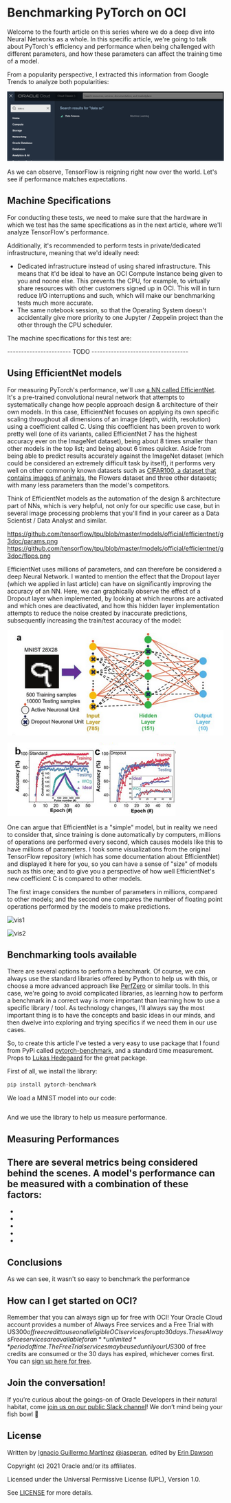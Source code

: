# Benchmarking PyTorch on OCI

Welcome to the fourth article on this series where we do a deep dive into Neural Networks as a whole. In this specific article, we're going to talk about PyTorch's efficiency and performance when being challenged with different parameters, and how these parameters can affect the training time of a model.

From a popularity perspective, I extracted this information from Google Trends to analyze both popularities:

![1](https://raw.githubusercontent.com/jasperan/pytorch-tensorflow/main/img/1.PNG?raw=true)

As we can observe, TensorFlow is reigning right now over the world. Let's see if performance matches expectations.

## Machine Specifications

For conducting these tests, we need to make sure that the hardware in which we test has the same specifications as in the next article, where we'll analyze TensorFlow's performance.

Additionally, it's recommended to perform tests in private/dedicated infrastructure, meaning that we'd ideally need:
- Dedicated infrastructure instead of using shared infrastructure. This means that it'd be ideal to have an OCI Compute Instance being given to you and noone else. This prevents the CPU, for example, to virtually share resources with other customers signed up in OCI. This will in turn reduce I/O interruptions and such, which will make our benchmarking tests much more accurate.
- The same notebook session, so that the Operating System doesn't accidentally give more priority to one Jupyter / Zeppelin project than the other through the CPU scheduler.

The machine specifications for this test are:

----------------------- TODO -----------------------------------

## Using EfficientNet models

For measuring PyTorch's performance, we'll use [a NN called EfficientNet](https://arxiv.org/abs/1905.11946). It's a pre-trained convolutional neural network that attempts to systematically change how people approach design & architecture of their own models. In this case, EfficientNet focuses on applying its own specific scaling throughout all dimensions of an image (depth, width, resolution) using a coefficient called C. Using this coefficient has been proven to work pretty well (one of its variants, called EfficientNet 7 has the highest accuracy ever on the ImageNet dataset), being about 8 times smaller than other models in the top list; and being about 6 times quicker. Aside from being able to predict results accurately against the ImageNet dataset (which could be considered an extremely difficult task by itself), it performs very well on other commonly known datasets such as [CIFAR100, a dataset that contains images of animals](https://github.com/tensorflow/tpu/blob/master/models/official/efficientnet/g3doc/flops.png), the Flowers dataset and three other datasets; with many less parameters than the model's competitors.

Think of EfficientNet models as the automation of the design & architecture part of NNs, which is very helpful, not only for our specific use case, but in several image processing problems that you'll find in your career as a Data Scientist / Data Analyst and similar.




https://github.com/tensorflow/tpu/blob/master/models/official/efficientnet/g3doc/params.png
https://github.com/tensorflow/tpu/blob/master/models/official/efficientnet/g3doc/flops.png


EfficientNet uses millions of parameters, and can therefore be considered a deep Neural Network. I wanted to mention the effect that the Dropout layer (which we applied in last article) can have on significantly improving the accuracy of an NN. Here, we can graphically observe the effect of a Dropout layer when implemented, by looking at which neurons are activated and which ones are deactivated, and how this hidden layer implementation attempts to reduce the noise created by inaccurate predictions, subsequently increasing the train/test accuracy of the model:

![mnist1](https://raw.githubusercontent.com/jasperan/pytorch-tensorflow/main/img/mnist1.PNG?raw=true)

![mnist2](https://raw.githubusercontent.com/jasperan/pytorch-tensorflow/main/img/mnist2.PNG?raw=true)

One can argue that EfficientNet is a "simple" model, but in reality we need to consider that, since training is done automatically by computers, millions of operations are performed every second, which causes models like this to have millions of parameters. I took some visualizations from the original TensorFlow repository (which has some documentation about EfficientNet) and displayed it here for you, so you can have a sense of "size" of models such as this one; and to give you a perspective of how well EfficientNet's new coefficient C is compared to other models.

The first image considers the number of parameters in millions, compared to other models; and the second one compares the number of floating point operations performed by the models to make predictions.

![vis1](https://raw.githubusercontent.com/tensorflow/tpu/main/models/official/efficientnet/g3doc/params.png?raw=true)

![vis2](https://raw.githubusercontent.com/tensorflow/tpu/main/models/official/efficientnet/g3doc/flops.png?raw=true)



## Benchmarking tools available

There are several options to perform a benchmark. Of course, we can always use the standard libraries offered by Python to help us with this, or choose a more advanced approach like [PerfZero](https://github.com/tensorflow/benchmarks/tree/master/perfzero) or similar tools. In this case, we're going to avoid complicated libraries, as learning how to perform a benchmark in a correct way is more important than learning how to use a specific library / tool. As technology changes, I'll always say the most important thing is to have the concepts and basic ideas in our minds, and then dwelve into exploring and trying specifics if we need them in our use cases.

So, to create this article I've tested a very easy to use package that I found from PyPi called [pytorch-benchmark](https://pypi.org/project/pytorch-benchmark/), and a standard time measurement. Props to [Lukas Hedegaard](https://github.com/LukasHedegaard/pytorch-benchmark) for the great package.

First of all, we install the library:

```bash
pip install pytorch-benchmark
```

We load a MNIST model into our code:

```python

```

And we use the library to help us measure performance.



## Measuring Performances

There are several metrics being considered behind the scenes. A model's performance can be measured with a combination of these factors:
-
-
-
-
-
-


## Conclusions

As we can see, it wasn't so easy to benchmark the performance


## How can I get started on OCI?

Remember that you can always sign up for free with OCI! Your Oracle Cloud account provides a number of Always Free services and a Free Trial with US$300 of free credit to use on all eligible OCI services for up to 30 days. These Always Free services are available for an **unlimited** period of time. The Free Trial services may be used until your US$300 of free credits are consumed or the 30 days has expired, whichever comes first. You can [sign up here for free](https://signup.cloud.oracle.com/?language=en&sourceType=:ow:de:te::::&intcmp=:ow:de:te::::).

## Join the conversation!

If you’re curious about the goings-on of Oracle Developers in their natural habitat, come [join us on our public Slack channel](https://join.slack.com/t/oracledevrel/shared_invite/zt-uffjmwh3-ksmv2ii9YxSkc6IpbokL1g?customTrackingParam=:ow:de:te::::RC_WWMK220210P00062:Medium_nachoLoL5)! We don’t mind being your fish bowl 🐠

## License

Written by [Ignacio Guillermo Martínez](https://www.linkedin.com/in/ignacio-g-martinez/) [@jasperan](https://github.com/jasperan), edited by [Erin Dawson](https://www.linkedin.com/in/dawsontech/)

Copyright (c) 2021 Oracle and/or its affiliates.

Licensed under the Universal Permissive License (UPL), Version 1.0.

See [LICENSE](https://github.com/oracle-devrel/leagueoflegends-optimizer/blob/main/LICENSE) for more details.
